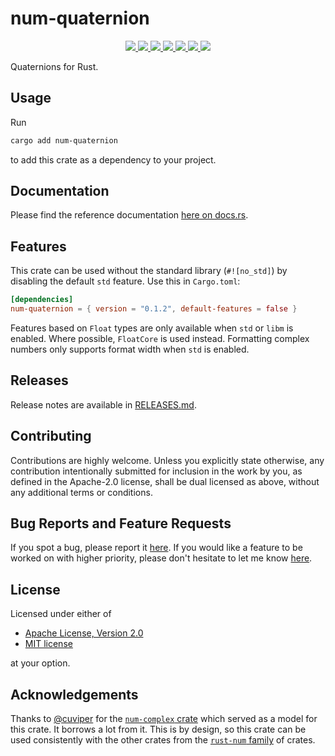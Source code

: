 # num-quaternion

<p align="center">
  <a href="https://github.com/ralphtandetzky/num-quaternion/actions">
    <img src="https://img.shields.io/github/actions/workflow/status/ralphtandetzky/num-quaternion/cargo_build_and_test.yml?branch=master" />
  </a>
  <a href="https://docs.rs/num-quaternion/latest/num-quaternion/">
    <img src="https://img.shields.io/docsrs/num-quaternion" />
  </a>
  <a href="https://crates.io/crates/num-quaternion">
    <img src="https://img.shields.io/crates/d/num-quaternion" />
  </a>
  <a href="https://choosealicense.com/licenses/mit/">
    <img src="https://img.shields.io/badge/license-MIT-blue" />
  </a>
  <a href="https://choosealicense.com/licenses/apache-2.0/">
    <img src="https://img.shields.io/badge/license-Apache_2.0-blue" />
  </a>
  <a href="https://crates.io/crates/num-quaternion">
    <img src="https://img.shields.io/crates/v/num-quaternion" />
  </a>
  <a href="https://github.com/ralphtandetzky/num-quaternion/graphs/contributors">
    <img src="https://img.shields.io/github/contributors/ralphtandetzky/num-quaternion" />
  </a>
</p>

Quaternions for Rust.


## Usage

Run
```bash
cargo add num-quaternion
```
to add this crate as a dependency to your project.

## Documentation

Please find the reference documentation [here on docs.rs](https://docs.rs/num-quaternion/latest/num-quaternion/).


## Features

This crate can be used without the standard library (`#![no_std]`) by disabling
the default `std` feature. Use this in `Cargo.toml`:

```toml
[dependencies]
num-quaternion = { version = "0.1.2", default-features = false }
```

Features based on `Float` types are only available when `std` or `libm` is
enabled. Where possible, `FloatCore` is used instead.  Formatting complex
numbers only supports format width when `std` is enabled.


## Releases

Release notes are available in [RELEASES.md](RELEASES.md).


## Contributing

Contributions are highly welcome. Unless you explicitly state otherwise, 
any contribution intentionally submitted for inclusion in the work by you, 
as defined in the Apache-2.0 license, shall be dual licensed as above, 
without any additional terms or conditions.


## Bug Reports and Feature Requests

If you spot a bug, please report it 
[here](https://github.com/ralphtandetzky/num-quaternion/issues). 
If you would like a feature to be worked on with higher priority, 
please don't hesitate to let me know 
[here](https://github.com/ralphtandetzky/num-quaternion/issues).


## License

Licensed under either of

 * [Apache License, Version 2.0](http://www.apache.org/licenses/LICENSE-2.0)
 * [MIT license](http://opensource.org/licenses/MIT)

at your option.


## Acknowledgements

Thanks to [@cuviper](https://github.com/cuviper) for the 
[`num-complex` crate](https://crates.io/crates/num-complex) which served
as a model for this crate. It borrows a lot from it. This is by design, 
so this crate can be used consistently with the other crates from the 
[`rust-num` family](https://github.com/rust-num) of crates.
